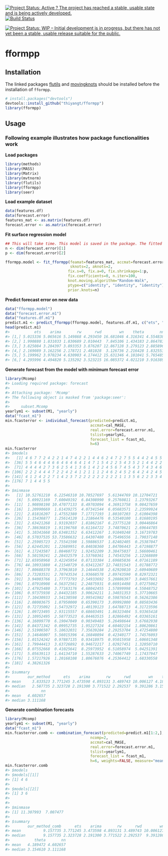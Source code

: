 
[![Project Status: Active ? The project has reached a stable, usable state and is being actively developed.](http://www.repostatus.org/badges/latest/active.svg)](http://www.repostatus.org/#active) [![Build Status](https://travis-ci.org/thiyangt/fformpp.svg?branch=master)](https://travis-ci.org/thiyangt/fformpp.svg?branch=masterr)

[![Project Status: WIP – Initial development is in progress, but there has not yet been a stable, usable release suitable for the public.](https://www.repostatus.org/badges/latest/wip.svg)](https://www.repostatus.org/#wip)

<!-- README.md is generated from README.Rmd. Please edit that file -->
fformpp
=======

Installation
------------

The linked packages [flutils](https://github.com/feng-li/flutils) and [movingknots](https://github.com/feng-li/movingknots) should be installed before the installation of `fformpp`.

``` r
# install.packages("devtools")
devtools::install_github("thiyangt/fformpp")
library(fformpp)
```

Usage
-----

### Following example illustrates how package functionalities work

**Load packages**

``` r
library(methods)
library(MASS)
library(Matrix)
library(mvtnorm)
library(flutils)
library(fformpp)
library(seer)
```

**Load example dataset**

``` r
data(features.df)
data(forecast.error)
features_mat <- as.matrix(features.df)
forecast.error <- as.matrix(forecast.error)
```

**Fit surface regression model**

``` r
## This will take time. This model is saved in the package. The fitted model is  saved into the package for easy references.
n <- dim(forecast.error)[1]
p <- dim(forecast.error)[2]

fformpp.model <- fit_fformpp(feamat=features_mat, accmat=forecast.error, 
                             sknots=2, aknots=2,
                            fix.s=0, fix.a=0, fix.shrinkage=1:p,            fix.covariance=0,
                            fix.coefficients=0, n.iter=100,
                            knot.moving.algorithm="Random-Walk",
                            ptype=c("identity", "identity", "identity"),
                            prior.knots=n)

```

**Predict forecast error on new data**

``` r
data("fformpp.model")
data("forecast.error.m1")
data("features.df.m1")
predict.m1 <- predict_fformpp(fformpp.model, features.df.m1, c("ets", "arima", "rw", "rwd", "wn", "theta", "nn"), log=FALSE, final.estimate=median)
head(predict.m1)
#>           ets    arima       rw      rwd        wn    theta       nn
#> [1,] 5.015336 5.065616 5.149868 4.293450 16.681046 4.316341 4.554838
#> [2,] 1.990880 1.831033 1.830689 2.010443  7.845106 1.434183 2.864783
#> [3,] 3.825084 3.284397 3.893353 3.876207 12.867128 3.279123 2.885896
#> [4,] 2.169089 3.162256 2.178721 2.481028  3.126736 2.216428 1.832553
#> [5,] 5.199962 3.970234 4.630903 4.174412 15.631346 4.101041 5.765485
#> [6,] 4.295996 4.494820 5.135292 3.523215 16.085372 4.021210 3.916389
```

**Generate forecast from the model with minimum forecast error**

``` r
library(Mcomp)
#> Loading required package: forecast
#> 
#> Attaching package: 'Mcomp'
#> The following object is masked from 'package:seer':
#> 
#>     subset.Mcomp
yearlym1 <- subset(M1, "yearly")
data("fcast_m1")
min.fcasterror <- individual_forecast(predicted=predict.m1, 
                                      accmat=cal_MASE, 
                                      real.error=forecast.error.m1, 
                                      tslist=yearlym1, 
                                      forecast_list = fcast_m1,
                                      h=6)
min.fcasterror
#> $models
#>   [1] 4 6 7 7 2 4 2 2 1 4 7 4 2 2 1 4 4 6 2 4 7 2 7 5 5 4 4 2 4 5 5 3 4 5 5
#>  [36] 5 5 4 6 4 4 6 6 4 6 4 6 4 1 4 7 1 5 4 2 2 5 4 3 5 2 1 4 4 2 2 2 4 1 4
#>  [71] 4 4 4 4 2 7 3 6 2 5 4 1 3 6 1 4 2 2 4 5 6 7 4 5 4 3 7 4 3 4 6 1 7 2 2
#> [106] 2 2 2 4 4 4 7 2 2 4 2 4 1 2 1 1 1 2 4 6 2 4 5 2 6 4 2 4 2 4 5 7 3 2 6
#> [141] 4 1 2 4 2 2 7 1 4 2 3 7 2 2 2 2 2 2 2 2 2 1 1 3 5 6 2 2 3 3 4 7 1 2 1
#> [176] 7 1 4 4 5 5
#> 
#> $minmase
#>   [1] 10.52761210  6.22546310 10.78527697  5.61344769 10.12704721
#>   [6]  5.69921169  7.60049192  6.84308990  9.25760811  1.23793267
#>  [11]  1.90898198 10.47077133  8.49703094  4.36913758  9.08427659
#>  [16]  1.20990669  1.61439275  4.07341544  6.05683571  2.23599924
#>  [21]  2.81816207  1.47552380  7.17717193  1.80107203  2.61004398
#>  [26]  1.15436877  1.25614120  1.21864476  0.53540100  1.81680195
#>  [31]  2.63421268  1.93192037  1.81862167  6.23775128  3.00446864
#>  [36]  7.38636819  1.91196768  0.61164722  3.74870621  2.69644785
#>  [41]  5.10341668 10.63481352  6.63412267  1.91040248  3.16719783
#>  [46]  8.57037535 53.73586632  1.64307480  0.75496556  1.79037148
#>  [51]  2.25905723  2.75541598  1.59886537  1.82402405  0.25387047
#>  [56]  2.62445201  1.22689951  0.84038360  1.84706443  2.67198877
#>  [61]  4.17243587  1.08460772  1.92452209  3.38475037  1.56600461
#>  [66]  5.50159241  2.28432579  1.53760361  1.74543256  2.12268809
#>  [71] 12.65958968  3.42245954  0.87133384  1.69685836  4.07161189
#>  [76] 44.10931880  4.21540729  6.63412267 12.74831543  1.01788772
#>  [81]  7.80688378  3.37963810  3.14644538  2.62920810  2.60940689
#>  [86]  2.73203531  2.70743534  1.93668578  2.89743590  0.82972321
#>  [91]  3.94003766  1.77773793  2.54933692  5.20886397  3.84657661
#>  [96]  1.07910908  4.56372561  2.24875931  0.66914498  3.07275062
#> [101]  2.47925480  3.77163176  4.68042455  1.57899998  4.55048752
#> [106]  0.97375938  2.84432185  3.90624211  1.34031353  5.37710665
#> [111]  7.10430933  2.54130598  2.99541982  0.59876543  0.56262386
#> [116]  2.08003675  1.87950000  0.65390173  3.09992000  0.88503436
#> [121]  0.72735092  1.54732972  1.40139123  1.64788713  4.31723596
#> [126]  1.09723495  2.93115557  0.68603491  1.86323404  5.93365418
#> [131]  2.10952495  2.58773523  6.84463515  1.82866492  4.03365161
#> [136]  4.16099770  6.19047049  0.90349483  5.26498644  3.67682938
#> [141]  0.84371342  0.09952735  1.95227324  4.60402154  1.80620861
#> [146]  2.51906507  5.10632031  7.35639284  2.29253704  3.47254800
#> [151]  3.14646007  5.56015396  4.16840894  0.42340177  1.74576093
#> [156]  1.01524242  0.97887135  0.93418975  0.95015958  1.60601348
#> [161]  1.79944413  3.63726892  0.94672217  1.02927451  1.32050710
#> [166]  8.07552668  0.41025641  8.25973952  6.51058974  5.04251391
#> [171]  5.05639113  1.64134710  1.55287633  2.74067749  1.17437947
#> [176]  1.57217926  1.20168108  1.80676076  4.25364412  1.68330558
#> [181]  4.38261326
#> 
#> $summary
#>        our_method      ets    arima       rw      rwd        wn    theta
#> mean     3.833523 3.771245 3.473598 4.893131 3.489743 10.006127 4.189472
#> median   2.587735 2.323728 2.191300 3.771522 2.292537  9.391286 3.154610
#>              nn
#> mean   4.602657
#> median 3.111168
```

**Generate combination forecasts**

``` r
library(Mcomp)
yearlym1 <- subset(M1, "yearly")
data("fcast_m1")
min.fcasterror.comb <- combination_forecast(predicted=predict.m1[1:2,], 
                                      ncomp=2,
                                      accmat=cal_MASE, 
                                      real.error=forecast.error.m1, 
                                      tslist=yearlym1, 
                                      forecast_list = fcast_m1,
                                      h=6, weights=FALSE, measure="mean")
min.fcasterror.comb
#> $models
#> $models[[1]]
#> [1] 4 6
#> 
#> $models[[2]]
#> [1] 3 6
#> 
#> 
#> $minmase
#> [1] 11.307993  7.007477
#> 
#> $summary
#>        our_method_comb      ets    arima       rw      rwd        wn
#> mean          9.157735 3.771245 3.473598 4.893131 3.489743 10.006127
#> median        9.157735 2.323728 2.191300 3.771522 2.292537  9.391286
#>           theta       nn
#> mean   4.189472 4.602657
#> median 3.154610 3.111168
```
